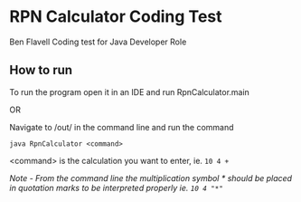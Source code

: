 # RPN Calculator Coding Test

Ben Flavell Coding test for Java Developer Role

## How to run

To run the program open it in an IDE and run RpnCalculator.main

OR

Navigate to /out/ in the command line and run the command 

`java RpnCalculator <command>`

\<command> is the calculation you want to enter, ie. `10 4 +`

*Note - From the command line the multiplication symbol \* should be placed in quotation marks to be interpreted properly ie. `10 4 "*"`*
